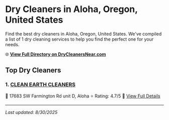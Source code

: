 # Dry Cleaners in Aloha, Oregon, United States

Find the best dry cleaners in Aloha, Oregon, United States. We've compiled a list of 1 dry cleaning services to help you find the perfect one for your needs.

🌐 **[View Full Directory on DryCleanersNear.com](https://drycleanersnear.com/city/US/Oregon/Aloha)**

## Top Dry Cleaners

### 1. [CLEAN EARTH CLEANERS](https://drycleanersnear.com/dryCleaner/68955a4582a21f618f14c15e/clean-earth-cleaners)
📍 17683 SW Farmington Rd unit D, Aloha
⭐ Rating: 4.7/5
🔗 [View Full Details](https://drycleanersnear.com/dryCleaner/68955a4582a21f618f14c15e/clean-earth-cleaners)


---

*Last updated: 8/30/2025*
